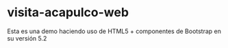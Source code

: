 # visita-acapulco-web

Esta es una demo haciendo uso de HTML5 + componentes de Bootstrap en su versión 5.2
